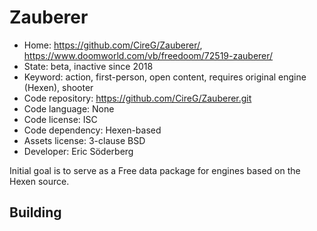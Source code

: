 # Zauberer

- Home: https://github.com/CireG/Zauberer/, https://www.doomworld.com/vb/freedoom/72519-zauberer/
- State: beta, inactive since 2018
- Keyword: action, first-person, open content, requires original engine (Hexen), shooter
- Code repository: https://github.com/CireG/Zauberer.git
- Code language: None
- Code license: ISC
- Code dependency: Hexen-based
- Assets license: 3-clause BSD
- Developer: Eric Söderberg

Initial goal is to serve as a Free data package for engines based on the Hexen source.

## Building
